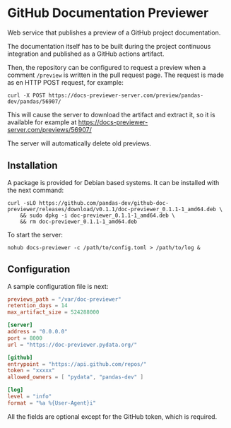# GitHub Documentation Previewer

Web service that publishes a preview of a GitHub project documentation.

The documentation itself has to be built during the project continuous
integration and published as a GitHub actions artifact.

Then, the repository can be configured to request a preview when
a comment `/preview` is written in the pull request page. The request
is made as en HTTP POST request, for example:

```
curl -X POST https://docs-previewer-server.com/preview/pandas-dev/pandas/56907/
```

This will cause the server to download the artifact and extract it, so it is
available for example at https://docs-previewer-server.com/previews/56907/

The server will automatically delete old previews.

## Installation

A package is provided for Debian based systems. It can be installed with
the next command:

```
curl -sLO https://github.com/pandas-dev/github-doc-previewer/releases/download/v0.1.1/doc-previewer_0.1.1-1_amd64.deb \
    && sudo dpkg -i doc-previewer_0.1.1-1_amd64.deb \
    && rm doc-previewer_0.1.1-1_amd64.deb
```

To start the server:

```
nohub docs-previewer -c /path/to/config.toml > /path/to/log &
```

## Configuration

A sample configuration file is next:

```toml
previews_path = "/var/doc-previewer"
retention_days = 14
max_artifact_size = 524288000

[server]
address = "0.0.0.0"
port = 8000
url = "https://doc-previewer.pydata.org/"

[github]
entrypoint = "https://api.github.com/repos/"
token = "xxxxx"
allowed_owners = [ "pydata", "pandas-dev" ]

[log]
level = "info"
format = "%a %{User-Agent}i"
```

All the fields are optional except for the GitHub token, which is required.
